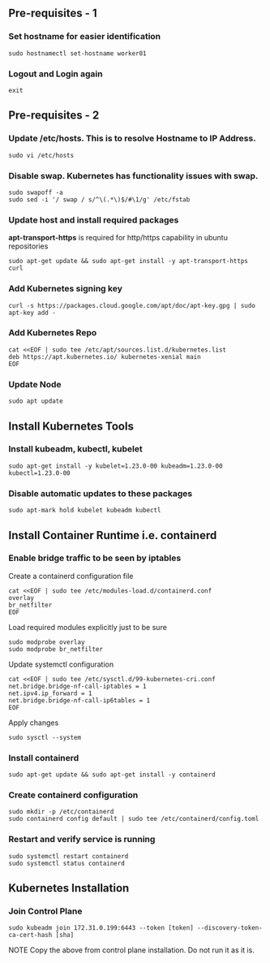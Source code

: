 
## Pre-requisites - 1
### Set hostname for easier identification
```
sudo hostnamectl set-hostname worker01
```

### Logout and Login again
```
exit
```

## Pre-requisites - 2
### Update /etc/hosts. This is to resolve Hostname to IP Address.
```
sudo vi /etc/hosts
```

### Disable swap. Kubernetes has functionality issues with swap.
```
sudo swapoff -a
sudo sed -i '/ swap / s/^\(.*\)$/#\1/g' /etc/fstab
```

### Update host and install required packages
**apt-transport-https** is required for http/https capability in ubuntu repositories
```
sudo apt-get update && sudo apt-get install -y apt-transport-https curl
```

###  Add Kubernetes signing key 
```
curl -s https://packages.cloud.google.com/apt/doc/apt-key.gpg | sudo apt-key add -
```

###  Add Kubernetes Repo 
```
cat <<EOF | sudo tee /etc/apt/sources.list.d/kubernetes.list
deb https://apt.kubernetes.io/ kubernetes-xenial main
EOF
```

###  Update Node 
```
sudo apt update
```

## Install Kubernetes Tools
###  Install kubeadm, kubectl, kubelet
```
sudo apt-get install -y kubelet=1.23.0-00 kubeadm=1.23.0-00 kubectl=1.23.0-00
```

### Disable automatic updates to these packages
```
sudo apt-mark hold kubelet kubeadm kubectl
```

## Install Container Runtime i.e. containerd
### Enable bridge traffic to be seen by iptables
Create a containerd configuration file
```
cat <<EOF | sudo tee /etc/modules-load.d/containerd.conf
overlay
br_netfilter
EOF
```
Load required modules explicitly just to be sure
```
sudo modprobe overlay
sudo modprobe br_netfilter
```
Update systemctl configuration
```
cat <<EOF | sudo tee /etc/sysctl.d/99-kubernetes-cri.conf
net.bridge.bridge-nf-call-iptables = 1
net.ipv4.ip_forward = 1
net.bridge.bridge-nf-call-ip6tables = 1
EOF
```
Apply changes
```
sudo sysctl --system
```

### Install containerd
```
sudo apt-get update && sudo apt-get install -y containerd
```

### Create containerd configuration
```
sudo mkdir -p /etc/containerd
sudo containerd config default | sudo tee /etc/containerd/config.toml
```

### Restart and verify service is running
```
sudo systemctl restart containerd
sudo systemctl status containerd
```

## Kubernetes Installation
### Join Control Plane
```
sudo kubeadm join 172.31.0.199:6443 --token [token] --discovery-token-ca-cert-hash [sha]
```
NOTE Copy the above from control plane installation. Do not run it as it is.
